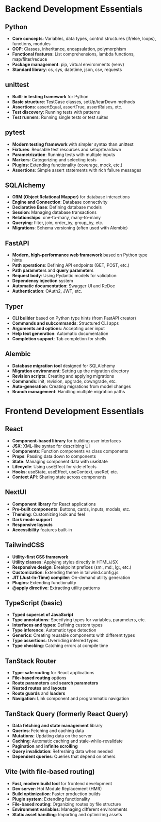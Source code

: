 # Backend Development Essentials

## Python

- **Core concepts**: Variables, data types, control structures (if/else, loops), functions, modules
- **OOP**: Classes, inheritance, encapsulation, polymorphism
- **Functional features**: List comprehensions, lambda functions, map/filter/reduce
- **Package management**: pip, virtual environments (venv)
- **Standard library**: os, sys, datetime, json, csv, requests

## unittest

- **Built-in testing framework** for Python
- **Basic structure**: TestCase classes, setUp/tearDown methods
- **Assertions**: assertEqual, assertTrue, assertRaises, etc.
- **Test discovery**: Running tests with patterns
- **Test runners**: Running single tests or test suites

## pytest

- **Modern testing framework** with simpler syntax than unittest
- **Fixtures**: Reusable test resources and setup/teardown
- **Parametrization**: Running tests with multiple inputs
- **Markers**: Categorizing and selecting tests
- **Plugins**: Extending functionality (coverage, mock, etc.)
- **Assertions**: Simple assert statements with rich failure messages

## SQLAlchemy

- **ORM (Object Relational Mapper)** for database interactions
- **Engine and Connection**: Database connectivity
- **Declarative Base**: Defining database models
- **Session**: Managing database transactions
- **Relationships**: one-to-many, many-to-many
- **Querying**: filter, join, order_by, group_by, etc.
- **Migrations**: Schema versioning (often used with Alembic)

## FastAPI

- **Modern, high-performance web framework** based on Python type hints
- **Path operations**: Defining API endpoints (GET, POST, etc.)
- **Path parameters** and **query parameters**
- **Request body**: Using Pydantic models for validation
- **Dependency injection** system
- **Automatic documentation**: Swagger UI and ReDoc
- **Authentication**: OAuth2, JWT, etc.

## Typer

- **CLI builder** based on Python type hints (from FastAPI creator)
- **Commands and subcommands**: Structured CLI apps
- **Arguments and options**: Accepting user input
- **Help text generation**: Automatic documentation
- **Completion support**: Tab completion for shells

## Alembic

- **Database migration tool** designed for SQLAlchemy
- **Migration environment**: Setting up the migration directory
- **Revision scripts**: Creating and applying migrations
- **Commands**: init, revision, upgrade, downgrade, etc.
- **Auto-generation**: Creating migrations from model changes
- **Branch management**: Handling multiple migration paths

# Frontend Development Essentials

## React

- **Component-based library** for building user interfaces
- **JSX**: XML-like syntax for describing UI
- **Components**: Function components vs class components
- **Props**: Passing data down to components
- **State**: Managing component data with useState
- **Lifecycle**: Using useEffect for side effects
- **Hooks**: useState, useEffect, useContext, useRef, etc.
- **Context API**: Sharing state across components

## NextUI

- **Component library** for React applications
- **Pre-built components**: Buttons, cards, inputs, modals, etc.
- **Theming**: Customizing look and feel
- **Dark mode support**
- **Responsive layouts**
- **Accessibility** features built-in

## TailwindCSS

- **Utility-first CSS framework**
- **Utility classes**: Applying styles directly in HTML/JSX
- **Responsive design**: Breakpoint prefixes (sm:, md:, lg:, etc.)
- **Customization**: Extending theme in tailwind.config.js
- **JIT (Just-In-Time) compiler**: On-demand utility generation
- **Plugins**: Extending functionality
- **@apply directive**: Extracting utility patterns

## TypeScript (basic)

- **Typed superset of JavaScript**
- **Type annotations**: Specifying types for variables, parameters, etc.
- **Interfaces and types**: Defining custom types
- **Type inference**: Automatic type detection
- **Generics**: Creating reusable components with different types
- **Type assertions**: Overriding inferred types
- **Type checking**: Catching errors at compile time

## TanStack Router

- **Type-safe routing** for React applications
- **File-based routing** options
- **Route parameters** and **search parameters**
- **Nested routes** and **layouts**
- **Route guards** and **loaders**
- **Navigation**: Link component and programmatic navigation

## TanStack Query (formerly React Query)

- **Data fetching and state management** library
- **Queries**: Fetching and caching data
- **Mutations**: Updating data on the server
- **Caching**: Automatic caching and stale-while-revalidate
- **Pagination** and **infinite scrolling**
- **Query invalidation**: Refreshing data when needed
- **Dependent queries**: Queries that depend on others

## Vite (with file-based routing)

- **Fast, modern build tool** for frontend development
- **Dev server**: Hot Module Replacement (HMR)
- **Build optimization**: Faster production builds
- **Plugin system**: Extending functionality
- **File-based routing**: Organizing routes by file structure
- **Environment variables**: Managing different environments
- **Static asset handling**: Importing and optimizing assets
